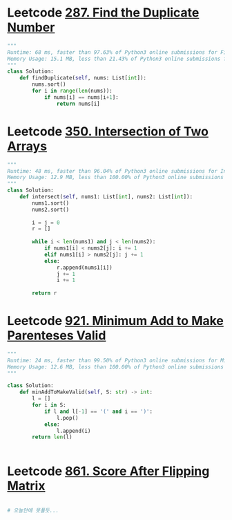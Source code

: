 # Leetcode [287. Find the Duplicate Number](https://leetcode.com/problems/find-the-duplicate-number/)

```python
"""
Runtime: 68 ms, faster than 97.63% of Python3 online submissions for Find the Duplicate Number.
Memory Usage: 15.1 MB, less than 21.43% of Python3 online submissions for Find the Duplicate Number.
"""
class Solution:
    def findDuplicate(self, nums: List[int]):
        nums.sort()
        for i in range(len(nums)):
            if nums[i] == nums[i+1]:
                return nums[i]
```

# Leetcode [350. Intersection of Two Arrays ](https://leetcode.com/problems/intersection-of-two-arrays-ii/)

```python
"""
Runtime: 48 ms, faster than 96.04% of Python3 online submissions for Intersection of Two Arrays II.
Memory Usage: 12.9 MB, less than 100.00% of Python3 online submissions for Intersection of Two Arrays II.
"""
class Solution:
    def intersect(self, nums1: List[int], nums2: List[int]):
        nums1.sort()
        nums2.sort()
        
        i = j = 0
        r = []
        
        while i < len(nums1) and j < len(nums2):
            if nums1[i] < nums2[j]: i += 1
            elif nums1[i] > nums2[j]: j += 1
            else: 
                r.append(nums1[i])
                j += 1
                i += 1
        
        return r
```

# Leetcode [921. Minimum Add to Make Parenteses Valid](https://leetcode.com/problems/minimum-add-to-make-parentheses-valid/)

```python
"""
Runtime: 24 ms, faster than 99.50% of Python3 online submissions for Minimum Add to Make Parentheses Valid.
Memory Usage: 12.6 MB, less than 100.00% of Python3 online submissions for Minimum Add to Make Parentheses Valid.
"""

class Solution:
    def minAddToMakeValid(self, S: str) -> int:
        l = []
        for i in S:
            if l and l[-1] == '(' and i == ')':
                l.pop()
            else:
                l.append(i)
        return len(l)
                
```

# Leetcode [861. Score After Flipping Matrix](https://leetcode.com/problems/score-after-flipping-matrix/)

```python

# 오늘안에 못풀듯...

```
